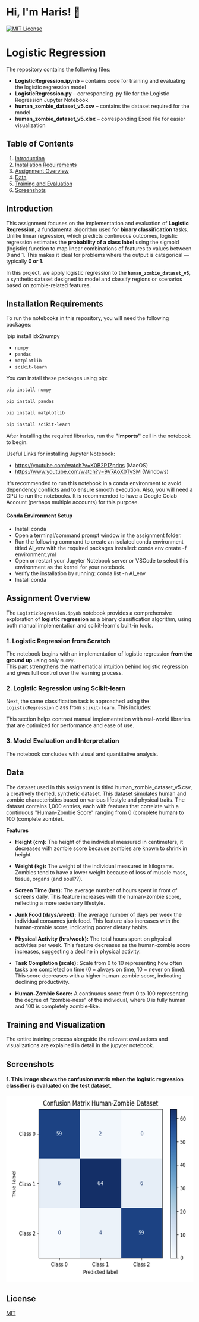 # Hi, I'm Haris! 👋

[![MIT License](https://img.shields.io/badge/License-MIT-green.svg)](https://choosealicense.com/licenses/mit/) 

# Logistic Regression

The repository contains the following files:

* **LogisticRegression.ipynb** – contains code for training and evaluating the logistic regression model
* **LogisticRegression.py** – corresponding .py file for the Logistic Regression Jupyter Notebook
* **human_zombie_dataset_v5.csv** – contains the dataset required for the model
* **human_zombie_dataset_v5.xlsx** – corresponding Excel file for easier visualization <br>

## Table of Contents

1. [Introduction](#introduction)
2. [Installation Requirements](#installation-requirements)
3. [Assignment Overview](#assignment-overview)
4. [Data](#data)
5. [Training and Evaluation](#training-and-visualization)
6. [Screenshots](#screenshots)
   
## Introduction

This assignment focuses on the implementation and evaluation of **Logistic Regression**, a fundamental algorithm used for **binary classification** tasks. Unlike linear regression, which predicts continuous outcomes, logistic regression estimates the **probability of a class label** using the sigmoid (logistic) function to map linear combinations of features to values between 0 and 1. This makes it ideal for problems where the output is categorical — typically **0 or 1**.

In this project, we apply logistic regression to the **`human_zombie_dataset_v5`**, a synthetic dataset designed to model and classify regions or scenarios based on zombie-related features. 


## Installation Requirements

To run the notebooks in this repository, you will need the following packages:


!pip install idx2numpy

* `numpy`
* `pandas`
* `matplotlib`
* `scikit-learn`


You can install these packages using pip:

```bash
pip install numpy
```

```bash
pip install pandas
```

```bash
pip install matplotlib
```

```bash
pip install scikit-learn
```

After installing the required libraries, run the **"Imports"** cell in the notebook to begin.

Useful Links for installing Jupyter Notebook:
- https://youtube.com/watch?v=K0B2P1Zpdqs  (MacOS)
- https://www.youtube.com/watch?v=9V7AoX0TvSM (Windows)

It's recommended to run this notebook in a conda environment to avoid dependency conflicts and to ensure smooth execution.
Also, you will need a GPU to run the notebooks. It is recommended to have a Google Colab Account (perhaps multiple accounts) for this purpose.
<h4> Conda Environment Setup </h4>
<ul> 
   <li> Install conda </li>
   <li> Open a terminal/command prompt window in the assignment folder. </li>
   <li> Run the following command to create an isolated conda environment titled AI_env with the required packages installed: conda env create -f environment.yml </li>
   <li> Open or restart your Jupyter Notebook server or VSCode to select this environment as the kernel for your notebook. </li>
   <li> Verify the installation by running: conda list -n AI_env </li>
   <li> Install conda </li>
</ul>


## Assignment Overview

The `LogisticRegression.ipynb` notebook provides a comprehensive exploration of **logistic regression** as a binary classification algorithm, using both manual implementation and scikit-learn's built-in tools.

### 1. **Logistic Regression from Scratch**

The notebook begins with an implementation of logistic regression **from the ground up** using only `NumPy`.  <br>
This part strengthens the mathematical intuition behind logistic regression and gives full control over the learning process.

### 2. **Logistic Regression using Scikit-learn**

Next, the same classification task is approached using the `LogisticRegression` class from `scikit-learn`. This includes:

This section helps contrast manual implementation with real-world libraries that are optimized for performance and ease of use.

### 3. **Model Evaluation and Interpretation**

The notebook concludes with visual and quantitative analysis.


## Data

The dataset used in this assignment is titled human_zombie_dataset_v5.csv, a creatively themed, synthetic dataset. This dataset simulates human and zombie characteristics based on various lifestyle and physical traits. The dataset contains 1,000 entries, each with features that correlate with a continuous "Human-Zombie Score" ranging from 0 (complete human) to 100 (complete zombie).

**Features**

- **Height (cm):** The height of the individual measured in centimeters, it decreases with zombie score because zombies are known to shrink in height.

- **Weight (kg):** The weight of the individual measured in kilograms. Zombies tend to have a lower weight because of loss of muscle mass, tissue, organs (and soul??).

- **Screen Time (hrs):** The average number of hours spent in front of screens daily. This feature increases with the human-zombie score, reflecting a more sedentary lifestyle.

- **Junk Food (days/week):** The average number of days per week the individual consumes junk food. This feature also increases with the human-zombie score, indicating poorer dietary habits.

- **Physical Activity (hrs/week):** The total hours spent on physical activities per week. This feature decreases as the human-zombie score increases, suggesting a decline in physical activity.

- **Task Completion (scale):** Scale from 0 to 10 representing how often tasks are completed on time (0 = always on time, 10 = never on time). This score decreases with a higher human-zombie score, indicating declining productivity.

- **Human-Zombie Score:** A continuous score from 0 to 100 representing the degree of "zombie-ness" of the individual, where 0 is fully human and 100 is completely zombie-like.

## Training and Visualization

The entire training process alongside the relevant evaluations and visualizations are explained in detail in the jupyter notebook. 

## Screenshots

<h4> 1. This image shows the confusion matrix when the logistic regression classifier is evaluated on the test dataset.  </h4>
<img src="pic1.png" width="1000px" height="500px"> <br> 

 
## License

[MIT](https://choosealicense.com/licenses/mit/)



